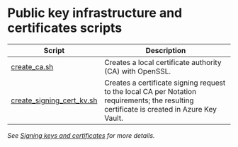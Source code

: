 # Public key infrastructure and certificates scripts

| Script                                                 | Description                                                                                                                               |
|--------------------------------------------------------|-------------------------------------------------------------------------------------------------------------------------------------------|
| [create_ca.sh](create_ca.sh)                           | Creates a local certificate authority (CA) with OpenSSL.                                                                                  |
| [create_signing_cert_kv.sh](create_signing_cert_kv.sh) | Creates a certificate signing request to the local CA per Notation requirements; the resulting certificate is created in Azure Key Vault. |

_See [Signing keys and certificates](../../../docs/keys-and-certificates.md) for more details._
